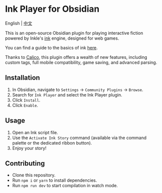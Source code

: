 # Ink Player for Obsidian

English | [中文](./README.zh-cn.md)

This is an open-source Obsidian plugin for playing interactive fiction powered by Inkle's [ink](https://www.inklestudios.com/ink/) engine, designed for web games.

You can find a guide to the basics of ink [here](https://github.com/inkle/ink/blob/master/Documentation/WritingWithInk.md).

Thanks to [Calico](https://elliotherriman.itch.io/calico), this plugin offers a wealth of new features, including custom tags, full mobile compatibility, game saving, and advanced parsing.

## Installation

1.  In Obsidian, navigate to `Settings` → `Community Plugins` → `Browse`.
2.  Search for `Ink Player` and select the Ink Player plugin.
3.  Click `Install`.
4.  Click `Enable`.

## Usage

1.  Open an Ink script file.
2.  Use the `Activate Ink Story` command (available via the command palette or the dedicated ribbon button).
3.  Enjoy your story!

## Contributing

-   Clone this repository.
-   Run `npm i` or `yarn` to install dependencies.
-   Run `npm run dev` to start compilation in watch mode.
